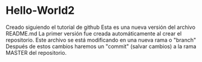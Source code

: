# Hello-World2
Creado siguiendo el tutorial de github
Esta es una nueva versión del archivo README.md
La primer versión fue creada automáticamente al crear el repositorio.
Este archivo se está modificando en una nueva rama o "branch"
Después de estos cambios haremos un "commit" (salvar cambios) a la rama MASTER del repositorio.
